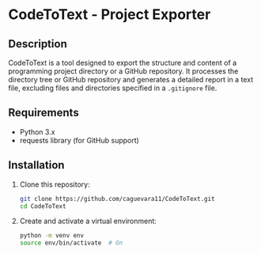 # CodeToText - Project Exporter

## Description

CodeToText is a tool designed to export the structure and content of a programming project directory or a GitHub repository. It processes the directory tree or GitHub repository and generates a detailed report in a text file, excluding files and directories specified in a `.gitignore` file.

## Requirements

- Python 3.x
- requests library (for GitHub support)

## Installation

1. Clone this repository:

   ```bash
   git clone https://github.com/caguevara11/CodeToText.git
   cd CodeToText
   ```

2. Create and activate a virtual environment:

   ```bash
   python -m venv env
   source env/bin/activate  # On